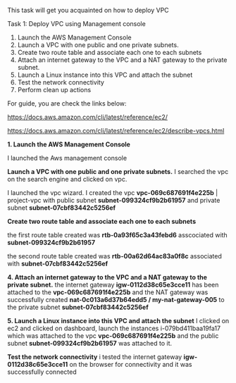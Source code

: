 This task will get you acquainted on how to deploy VPC 


Task 1: Deploy VPC using Management console
1. Launch the AWS Management Console
2. Launch a VPC with one public and one private subnets.
3. Create two route table and associate  each one to each subnets
4. Attach an internet gateway to the VPC and a NAT gateway to the private subnet.
5. Launch a Linux instance into this VPC and attach the subnet
6. Test the network connectivity
7. Perform clean up actions







For guide, you are check the links below:

https://docs.aws.amazon.com/cli/latest/reference/ec2/

https://docs.aws.amazon.com/cli/latest/reference/ec2/describe-vpcs.html





**1. Launch the AWS Management Console**

I launched the Aws management console 

**Launch a VPC with one public and one private subnets.**
I searched the vpc on the search engine and clicked on vpc.


I launched the vpc wizard. 
I created the vpc **vpc-069c687691f4e225b** | project-vpc with public subnet **subnet-099324cf9b2b61957** and private subnet **subnet-07cbf83442c5256ef**


 **Create two route table and associate  each one to each subnets**
 
 the first route table created was **rtb-0a93f65c3a43febd6** asscociated with **subnet-099324cf9b2b61957**
 
 the second route table created was **rtb-00a62d64ac83a0f8c** associated with **subnet-07cbf83442c5256ef**
 
 
 **4. Attach an internet gateway to the VPC and a NAT gateway to the private subnet.**
 the internet gateway 	**igw-0112d38c65e3cce11** has been attached to the **vpc-069c687691f4e225b** and the NAT gateway was successfully created **nat-0c013a6d37b64edd5 / my-nat-gateway-005** to the private subnet **subnet-07cbf83442c5256ef**
 
 
 **5. Launch a Linux instance into this VPC and attach the subnet**
I clicked on ec2 and clicked on dashboard, launch the instances i-079bd411baa19fa17 which was attached to the vpc **vpc-069c687691f4e225b**  and the public subnet **subnet-099324cf9b2b61957** was attached to it.




 **Test the network connectivity**
 i tested the internet gateway **igw-0112d38c65e3cce11** on the browser for connectivity and it was successfully connected
 



